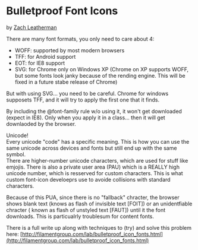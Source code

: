# Bulletproof Font Icons
by [Zach Leatherman](http://twitter.com/zachleat)

There are many font formats, you only need to care about 4:
* WOFF: supported by most modern browsers
* TFF: for Android support
* EOT: for IE8 support
* SVG: for Chrome only on Windows XP (Chrome on XP supports WOFF, but some fonts look janky because of the rending engine. This will be fixed in a future stabe release of Chrome)


But with using SVG... you need to be careful. Chrome for windows supposets TFF, and it will try to apply the first one that it finds.

By including the @font-family rule w/o using it, it won't get downloaded (expect in IE8). Only when you apply it in a class... then it will get downlaoded by the browser.  

Unicode!  
Every unicode "code" has a specific meaning. This is how you can use the same unicode across devices and fonts but still end up with the same symbol.  
There are higher-number unicode characters, which are used for stuff like emjojis.
There is also a private user area (PAU) which is a REALLY high unicode number, which is resserved for custom characters. This is what custom font-icon develoeprs use to avoide collisions with standard characters.    

Because of this PUA, since there is no "fallback" chracter, the browser shows blank text (knows as flash of invisible text [FOIT]) or an unidentfiable chracter ( known as flash of unstyled text [FAUT]) until it the font downloads. This is particualrly troublesum for content fonts.  

There is a full write up along with techniques to (try) and solve this problem here: [http://filamentgroup.com/lab/bulletproof_icon_fonts.html](http://filamentgroup.com/lab/bulletproof_icon_fonts.html)
